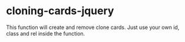 # cloning-cards-jquery
 This function will create and remove clone cards. Just use your own id, class and rel inside the function.
